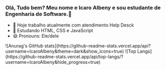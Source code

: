 ### Olá, Tudo bem? Meu nome e Icaro Albeny e sou estudante de Engenharia de Software.👋


- 🔭 Hoje trabalho atualmente com atendimento Help Desck
- 🌱 Estudando HTML, CSS e JavaScript
- 😄 Pronouns: Ele/dele

<div>
 ![Anurag's GitHub stats](https://github-readme-stats.vercel.app/api?username=IcaroAlbeny&theme=dark&show_icons=true)
 ![Top Langs](https://github-readme-stats.vercel.app/api/top-langs/?username=IcaroAlbeny&hide_progress=true)
</div>



 <link rel="stylesheet" href="https://cdn.jsdelivr.net/gh/devicons/devicon@v2.15.1/devicon.min.css">
   
